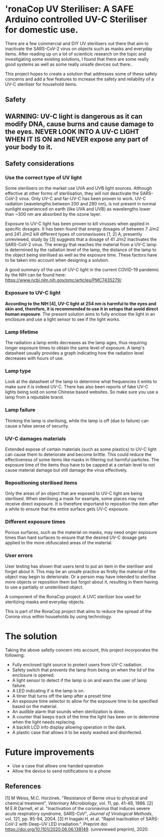 # 'ronaCop UV Steriliser: A SAFE Arduino controlled UV-C Steriliser for domestic use.

There are a few commercial and DIY UV sterilisers out there that aim to inactivate the SARS-CoV-2 virus on objects such as masks and everyday items. After reading up on a lot of scienticic research on the topic and investigating some existing solutions, I found that there are some really good systems as well as some really unsafe devices out there..

This project hopes to create a solution that addresses some of these safely concerns and add a few features to increase the safety and reliability of a UV-C steriliser for household items.

## Safety 
## WARNING: UV-C light is dangerous as it can modify DNA, cause burns and cause damage to the eyes. NEVER LOOK INTO A UV-C LIGHT WHEN IT IS ON and NEVER expose any part of your body to it.

## Safety considerations
### Use the correct type of UV light
Some sterilisers on the market use UVA and UVB light sources. Although effective at other forms of sterilisation, they will not deactivate the SARS-CoV-2 virus. Only UV-C and far-UV-C has been proven to work. UV-C radiation (wavelengths between 200 and 280 nm), is not present in normal sunlight experienced on earth (like UVA and UVB) as wavelengths lower than ~300 nm are absorbed by the ozone layer.

Exposure to UV-C light has been proven to kill virusses when applied in specific dosages. It has been found that energy dosages of between 7 J/m2 and 241 J/m2 kill different types of coronavisuees [1, 2] A, presently unreviewed, study by [3] suggests that a dosage of 41 J/m2 inactivates the SARS-CoV-2 virus. The energy that reaches the material from a UV-C lamp is determined by the radiation level of the lamp, the distance of the lamp to the object being sterilised as well as the exposure time. These factors have to be taken into account when designing a solution.

A good summary of the use of UV-C light in the current COVID-19 pandemic by the NIH can be found here: https://www.ncbi.nlm.nih.gov/pmc/articles/PMC7435279/

### Exposure to UV-C light
**According to the NIH [4], UV-C light at 254 nm is harmful to the eyes and skin and, therefore, it is recommended to use it in setups that avoid direct human exposure**. The present solution aims to fully enclose the light in an enclosure and use a light sensor to see if the light works.

### Lamp lifetime
The radiation a lamp emits decreases as the lamp ages, thus requiring longer exposure times to obtain the same level of exposure. A lamp's datasheet usually provides a graph indicating how the radiation level decreases with hours of use.

### Lamp type
Look at the datasheet of the lamp to determine what frequencies it emits to make sure it is indeed UV-C. There has also been reports of fake UV-C lights being sold on some Chinese based websites. So make sure you use a lamp from a reputable brand.

### Lamp failure
Thinking the lamp is sterilising, while the lamp is off (due to failure) can cause a false sense of security.

### UV-C damages materials
Extended expose of certain materials (such as some plastics) to UV-C light can cause them to deteriorate and become brittle. This could reduce the effectiveness of some items like masks in filtering out harmful particles. The exposure time of the items thus have to be capped at a certain level to not cause material damage but still damage the virus effectively.

### Repositioning sterilised items
Only the areas of an object that are exposed to UV-C light are being sterilised. When sterilising a mask for example, some places may not receive direct exposure. It is therefore importand to reposition the item after a while to ensure that the entire surface gets UV-C exposure.

### Different exposure times
Porous surfaces, such as the material on masks, may need onger exposure times than hard surfaces to ensure that the desired UV-C dosage gets applied to the more obfuscated areas of the material.

### User errors
User testing has shown that users tend to put an item in the steriliser and forget about it. This may be an unsafe practice as firstly the material of the object may begin to deteriorate. Or a person may have intended to sterilise more objects or reposition them but forgot about it, resulting in them having to use a partially or unsterilised object.


A component of the RonaCop project: A UVC sterilizer box used for sterilizing masks and everyday objects.

This is part of the RonaCop project that aims to reduce the spread of the Corona virus within households by using technology.


# The solution
Taking the above safetly concern into account, this project incorporates the following:
- Fully enclosed light source to protect users from UV-C radiation.
- Safety switch that prevents the lamp from being on when the lid of the enclosure is opened.
- A light sensor to detect if the lamp is on and warn the user of lamp failure.
- A LED indicating if is the lamp is on.
- A timer that turns off the lamp after a preset time
- An exposure time selector to allow for the exposure time to be specified based on the material.
- An audible alarm that sounds when sterilization is done.
- A counter that keeps track of the time the light has been on to determine when the light needs replacing.
- A backlit LCD info display allowing operation in the dark.
- A plastic case that allows it to be easily washed and disinfected.

# Future improvements
- Use a case that allows one handed operation
- Allow the device to send notifications to a phone


## References
 
[1] M Weiss, M.C. Horzinek. "Resistance of Berne virus to physical and chemical treatment", *Veterinary Microbiology*, vol. 11, pp. 41-49, 1986.
[2] M.E.R Darnell, et al. "Inactivation of the coronavirus that induces severe acute respiratory syndrome, SARS-CoV", *Journal of Virological Methods*, vol. 121, pp. 85-94, 2004.
[3] H Inagaki H, et al. "Rapid inactivation of SARS-CoV-2 with Deep-UV LED irradiation.", Preprint doi: https://doi.org/10.1101/2020.06.06.138149. (unreviewed preprint), 2020.





